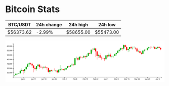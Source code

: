 # Bitcoin Stats

BTC/USDT|24h change|24h high|24h low|
|---|---|---|---|
|$56373.62|-2.99%|$58655.00|$55473.00|

<img src="./chart.svg">
